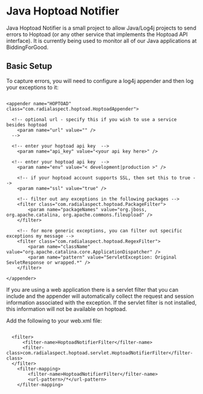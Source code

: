 # Java Hoptoad Notifier

Java Hoptoad Notifier is a small project to allow Java/Log4j projects to send errors to Hoptoad (or any other service that implements the Hoptoad API interface). It is currently being used to monitor all of our Java applications at BiddingForGood.

## Basic Setup

To capture errors, you will need to configure a log4j appender and then log your exceptions to it:

<pre><code>
&lt;appender name="HOPTOAD" class="com.radialaspect.hoptoad.HoptoadAppender">
  
  &lt;!-- optional url - specify this if you wish to use a service besides hoptoad
    &lt;param name="url" value="" />
  -->

  &lt;!-- enter your hoptoad api key  -->
	&lt;param name="api_key" value="&lt;your api key here>" />

  &lt;!-- enter your hoptoad api key  -->
	&lt;param name="env" value="&lt; development|production >" />

	&lt;!-- if your hoptoad account supports SSL, then set this to true -->
	&lt;param name="ssl" value="true" />
	
	&lt;!-- filter out any exceptions in the following packages -->
	&lt;filter class="com.radialaspect.hoptoad.PackageFilter">
		&lt;param name="packageNames" value="org.jboss, org.apache.catalina, org.apache.commons.fileupload" />
	&lt;/filter>

	&lt;!-- for more generic exceptions, you can filter out specific exceptions my message -->
	&lt;filter class="com.radialaspect.hoptoad.RegexFilter">
		&lt;param name="className" value="org.apache.catalina.core.ApplicationDispatcher" />
		&lt;param name="pattern" value="ServletException: Original SevletResponse or wrapped.*" />
	&lt;/filter>

&lt;/appender>
</code></pre>

If you are using a web application there is a servlet filter that you can include and the appender will automatically collect the request and session information associated with the exception. If the servlet filter is not installed, this information will not be available on hoptoad.

Add the following to your web.xml file:

<pre><code>
  &lt;filter>
      &lt;filter-name>HoptoadNotifierFilter&lt;/filter-name>
      &lt;filter-class>com.radialaspect.hoptoad.servlet.HoptoadNotifierFilter&lt;/filter-class>
  &lt;/filter>
	&lt;filter-mapping>
		&lt;filter-name>HoptoadNotifierFilter&lt;/filter-name>
		&lt;url-pattern>/*&lt;/url-pattern>
	&lt;/filter-mapping>
</code></pre>

